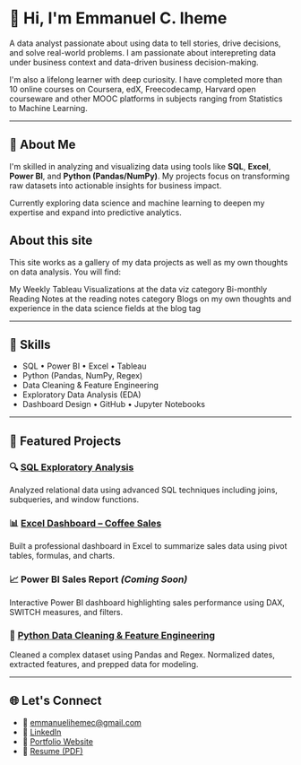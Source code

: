 # 👋 Hi, I'm Emmanuel C. Iheme

A data analyst passionate about using data to tell stories, drive decisions, and solve real-world problems.
I am passionate about interepreting data under business context and data-driven business decision-making.

I'm also a lifelong learner with deep curiosity. I have completed more than 10 online courses on Coursera, 
edX, Freecodecamp, Harvard open courseware and other MOOC platforms in subjects ranging from Statistics to Machine Learning.

---

## 🧠 About Me

I'm skilled in analyzing and visualizing data using tools like **SQL**, **Excel**, **Power BI**, and **Python (Pandas/NumPy)**. My projects focus on transforming raw datasets into actionable insights for business impact.

Currently exploring data science and machine learning to deepen my expertise and expand into predictive analytics.

## About this site

This site works as a gallery of my data projects as well as my own thoughts on data analysis. You will find:

My Weekly Tableau Visualizations at the data viz category
Bi-monthly Reading Notes at the reading notes category
Blogs on my own thoughts and experience in the data science fields at the blog tag

---

## 🧰 Skills

- SQL • Power BI • Excel • Tableau  
- Python (Pandas, NumPy, Regex)  
- Data Cleaning & Feature Engineering  
- Exploratory Data Analysis (EDA)  
- Dashboard Design • GitHub • Jupyter Notebooks  

---

## 📂 Featured Projects

### 🔍 [SQL Exploratory Analysis](https://github.com/emmanueliheme/My-Portfolio-Projects/blob/main/Exploratory%20Data%20Analysis%20with%20Mysql.sql)
Analyzed relational data using advanced SQL techniques including joins, subqueries, and window functions.

### 📊 [Excel Dashboard – Coffee Sales](https://github.com/emmanueliheme/Portfolio/blob/main/coffeeOrdersData%20_Portfolio%20Project_Excel.xlsx)
Built a professional dashboard in Excel to summarize sales data using pivot tables, formulas, and charts.

### 📈 Power BI Sales Report *(Coming Soon)*
Interactive Power BI dashboard highlighting sales performance using DAX, SWITCH measures, and filters.

### 🧹 [Python Data Cleaning & Feature Engineering](https://github.com/emmanueliheme/My-Portfolio-Projects/blob/main/FIFA1%20DATASET%20CLEANING%20IN%20PYTHON.ipynb)
Cleaned a complex dataset using Pandas and Regex. Normalized dates, extracted features, and prepped data for modeling.

---

## 🌐 Let's Connect

- 📧 emmanuelihemec@gmail.com  
- 🔗 [LinkedIn](https://www.linkedin.com/in/your-link)  
- 🧠 [Portfolio Website](https://yourdomain.com)  
- 💼 [Resume (PDF)](https://yourdomain.com/resume.pdf)

